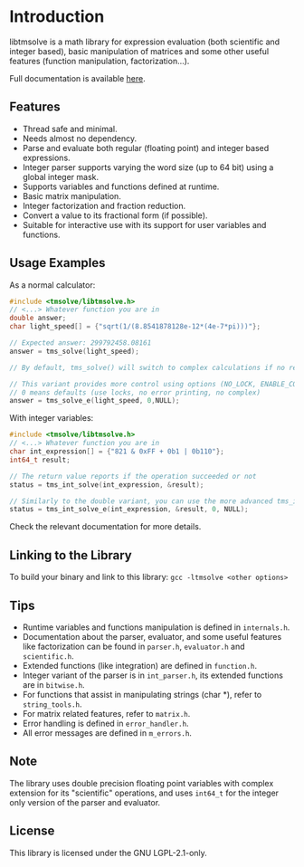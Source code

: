 # Introduction

libtmsolve is a math library for expression evaluation (both scientific and integer based), basic manipulation of matrices and some other useful features (function manipulation, factorization...).

Full documentation is available [here](https://a-h-ismail.gitlab.io/libtmsolve-docs/).

## Features

- Thread safe and minimal.
- Needs almost no dependency.
- Parse and evaluate both regular (floating point) and integer based expressions.
- Integer parser supports varying the word size (up to 64 bit) using a global integer mask.
- Supports variables and functions defined at runtime.
- Basic matrix manipulation.
- Integer factorization and fraction reduction.
- Convert a value to its fractional form (if possible).
- Suitable for interactive use with its support for user variables and functions.

## Usage Examples

As a normal calculator:

```C
#include <tmsolve/libtmsolve.h>
// <...> Whatever function you are in
double answer;
char light_speed[] = {"sqrt(1/(8.8541878128e-12*(4e-7*pi)))"};

// Expected answer: 299792458.08161
answer = tms_solve(light_speed);

// By default, tms_solve() will switch to complex calculations if no real answer is found, and will print errors to stderr

// This variant provides more control using options (NO_LOCK, ENABLE_COMPLEX, PRINT_ERRORS)
// 0 means defaults (use locks, no error printing, no complex)
answer = tms_solve_e(light_speed, 0,NULL);
```

With integer variables:

```C
#include <tmsolve/libtmsolve.h>
// <...> Whatever function you are in
char int_expression[] = {"821 & 0xFF + 0b1 | 0b110"};
int64_t result;

// The return value reports if the operation succeeded or not
status = tms_int_solve(int_expression, &result);

// Similarly to the double variant, you can use the more advanced tms_int_solve_e
status = tms_int_solve_e(int_expression, &result, 0, NULL);
```

Check the relevant documentation for more details.

## Linking to the Library

To build your binary and link to this library:
`gcc -ltmsolve <other options>`

## Tips

- Runtime variables and functions manipulation is defined in `internals.h`.
- Documentation about the parser, evaluator, and some useful features like factorization can be found in `parser.h`, `evaluator.h` and `scientific.h`.
- Extended functions (like integration) are defined in `function.h`.
- Integer variant of the parser is in `int_parser.h`, its extended functions are in `bitwise.h`.
- For functions that assist in manipulating strings (char *), refer to `string_tools.h`.
- For matrix related features, refer to `matrix.h`.
- Error handling is defined in `error_handler.h`.
- All error messages are defined in `m_errors.h`.

## Note

The library uses double precision floating point variables with complex extension for its "scientific" operations,
and uses `int64_t` for the integer only version of the parser and evaluator.

## License

This library is licensed under the GNU LGPL-2.1-only.
